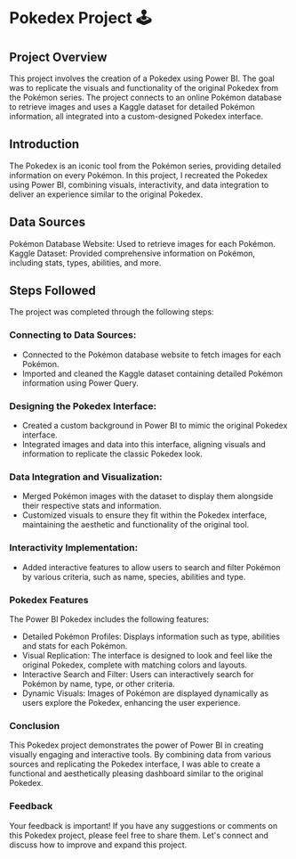 # Pokedex Project 🕹️

## Project Overview
This project involves the creation of a Pokedex using Power BI. The goal was to replicate the visuals and functionality of the original Pokedex from the Pokémon series. The project connects to an online Pokémon database to retrieve images and uses a Kaggle dataset for detailed Pokémon information, all integrated into a custom-designed Pokedex interface.

## Introduction
The Pokedex is an iconic tool from the Pokémon series, providing detailed information on every Pokémon. In this project, I recreated the Pokedex using Power BI, combining visuals, interactivity, and data integration to deliver an experience similar to the original Pokedex.

## Data Sources
Pokémon Database Website: Used to retrieve images for each Pokémon.
Kaggle Dataset: Provided comprehensive information on Pokémon, including stats, types, abilities, and more.

## Steps Followed
The project was completed through the following steps:

### Connecting to Data Sources:
- Connected to the Pokémon database website to fetch images for each Pokémon.
- Imported and cleaned the Kaggle dataset containing detailed Pokémon information using Power Query.

### Designing the Pokedex Interface:
- Created a custom background in Power BI to mimic the original Pokedex interface.
- Integrated images and data into this interface, aligning visuals and information to replicate the classic Pokedex look.

### Data Integration and Visualization:
- Merged Pokémon images with the dataset to display them alongside their respective stats and information.
- Customized visuals to ensure they fit within the Pokedex interface, maintaining the aesthetic and functionality of the original tool.

### Interactivity Implementation:
- Added interactive features to allow users to search and filter Pokémon by various criteria, such as name, species, abilities and type.

### Pokedex Features
The Power BI Pokedex includes the following features:

- Detailed Pokémon Profiles: Displays information such as type, abilities and stats for each Pokémon.
- Visual Replication: The interface is designed to look and feel like the original Pokedex, complete with matching colors and layouts.
- Interactive Search and Filter: Users can interactively search for Pokémon by name, type, or other criteria.
- Dynamic Visuals: Images of Pokémon are displayed dynamically as users explore the Pokedex, enhancing the user experience.

### Conclusion
This Pokedex project demonstrates the power of Power BI in creating visually engaging and interactive tools. By combining data from various sources and replicating the Pokedex interface, I was able to create a functional and aesthetically pleasing dashboard similar to the original Pokedex.

### Feedback
Your feedback is important! If you have any suggestions or comments on this Pokedex project, please feel free to share them. Let's connect and discuss how to improve and expand this project.